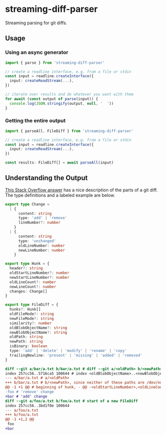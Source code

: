 # streaming-diff-parser
Streaming parsing for git diffs.

## Usage

### Using an async generator
```ts
import { parse } from 'streaming-diff-parser'

// create a readline interface, e.g. from a file or stdin
const input = readline.createInterface({
  input: createReadStream(...),
})

// iterate over results and do whatever you want with them
for await (const output of parse(input)) {
  console.log(JSON.stringify(output, null, '  '))
}
```

### Getting the entire output
```ts
import { parseAll, FileDiff } from 'streaming-diff-parser'

// create a readline interface, e.g. from a file or stdin
const input = readline.createInterface({
  input: createReadStream(...),
})

const results: FileDiff[] = await parseAll(input)
```

## Understanding the Output
[This Stack Overflow answer](https://stackoverflow.com/a/2530012) has a nice description of the parts of a git diff. The type definitions and a labeled example are below.
```ts
export type Change =
  | {
      content: string
      type: 'add' | 'remove'
      lineNumber?: number
    }
  | {
      content: string
      type: 'unchanged'
      oldLineNumber: number
      newLineNumber: number
    }

export type Hunk = {
  header?: string
  oldStartLineNumber?: number
  newStartLineNumber?: number
  oldLineCount?: number
  newLineCount?: number
  changes: Change[]
}

export type FileDiff = {
  hunks?: Hunk[]
  oldFileMode?: string
  newFileMode?: string
  similarity?: number
  oldBlobObjectName?: string
  newBlobObjectName?: string
  oldPath: string
  newPath: string
  isBinary: boolean
  type: 'add' | 'delete' | 'modify' | 'rename' | 'copy'
  trailingNewline: 'present' | 'missing' | 'added' | 'removed'
}
```

```diff
diff --git a/bar/a.txt b/bar/a.txt # diff --git a/<oldPath> b/<newPath> - start of a new FileDiff
index 257cc56..5716ca5 100644 # index <oldBlobObjectName>..<newBlobObjectName> <old and new fileMode>
--- a/bar/a.txt # a/<oldPath>
+++ b/bar/a.txt # b/<newPath>, since neither of these paths are /dev/null, this FileDiff will have type='modify'
@@ -1 +1 @@ # beginning of hunk, - @@ -<oldStartLineNumber>,<oldLineCount=1> +<newStartLineNumber>,<newLineCount=1> <header=undefined>
-foo # 'remove' change
+bar # 'add' change
diff --git a/foo/a.txt b/foo/a.txt # start of a new FileDiff
index 257cc56..3bd1f0e 100644
--- a/foo/a.txt
+++ b/foo/a.txt
@@ -1 +1,2 @@
 foo
+bar
```
